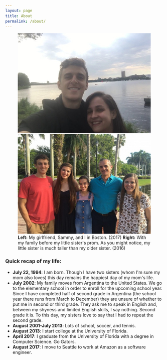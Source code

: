 ```yaml
---
layout: page
title: About
permalink: /about/
---
```


<figure>
    <img class="col-2" src="/images/sammy-me-boston.jpg" alt="Sammy and me in Boston">
    <img class="col-2" src="/images/family-cami-prom.jpg" alt="My family and me">
    <figcaption class="emphasis-figcaption"><b>Left:</b> My girlfriend, Sammy, and I in Boston. (2017) <b>Right:</b> With my family before my little sister's prom. As you might notice, my little sister is much taller than my older sister. (2016)</figcaption>
</figure>

### Quick recap of my life:
* **July 22, 1994**: I am born. Though I have two sisters (whom I'm sure my mom also loves) this day remains the happiest day of my mom's life.
* **July 2002**: My family moves from Argentina to the United States. We go to the elementary school in order to enroll for the upcoming school year. Since I have completed half of second grade in Argentina (the school year there runs from March to December) they are unsure of whether to put me in second or third grade. They ask me to speak in English and, between my shyness and limited English skills, I say nothing. Second grade it is. To this day, my sisters love to say that I had to repeat the second grade.
* **August 2001-July 2013**: Lots of school, soccer, and tennis.
* **August 2013**: I start college at the University of Florida.
* **April 2017**: I graduate from the University of Florida with a degree in Computer Science. Go Gators.
* **August 2017**: I move to Seattle to work at Amazon as a software engineer.
